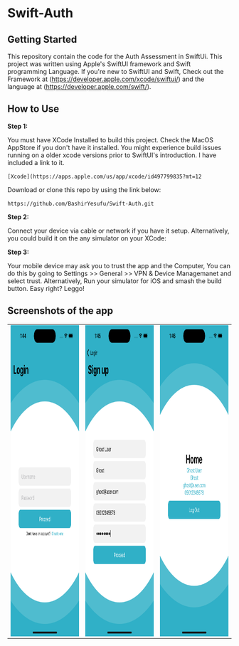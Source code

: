 # Swift-Auth

## Getting Started
This repository contain the code for the Auth Assessment in SwiftUi. This project was written using Apple's SwiftUI framework and Swift programming Language. If you're new to SwiftUI and Swift, Check out the Framework at (https://developer.apple.com/xcode/swiftui/) and the language at (https://developer.apple.com/swift/).

## How to Use 

**Step 1:**


You must have XCode Installed to build this project. Check the MacOS AppStore if you don't have it installed. You might experience build issues running on a older xcode versions prior to SwiftUI's introduction. I have included a link to it.

```
[Xcode](https://apps.apple.com/us/app/xcode/id497799835?mt=12
```

Download or clone this repo by using the link below:

```
https://github.com/BashirYesufu/Swift-Auth.git
```

**Step 2:**

Connect your device via cable or network if you have it setup. Alternatively, you could build it on the any simulator on your XCode: 


**Step 3:**

Your mobile device may ask you to trust the app and the Computer, You can do this by going to Settings >> General >> VPN & Device Managemanet and select trust. Alternatively, Run your simulator for iOS and smash the build button. Easy right? Leggo!

## Screenshots of the app
<table>
 <tr>
  <td>
   <img align="left" alt="IMG" src="https://raw.githubusercontent.com/BashirYesufu/Swift-Auth/main/demo/1.png" width="400" height="700" />
  </td>
  <td>
    <img align="right" alt="IMG" src="https://raw.githubusercontent.com/BashirYesufu/Swift-Auth/main/demo/2.png" width="400" height="700" />
  </td>
   <td>
    <img align="right" alt="IMG" src="https://raw.githubusercontent.com/BashirYesufu/Swift-Auth/main/demo/3.png" width="400" height="700" />
  </td>
 </tr>
</table>
